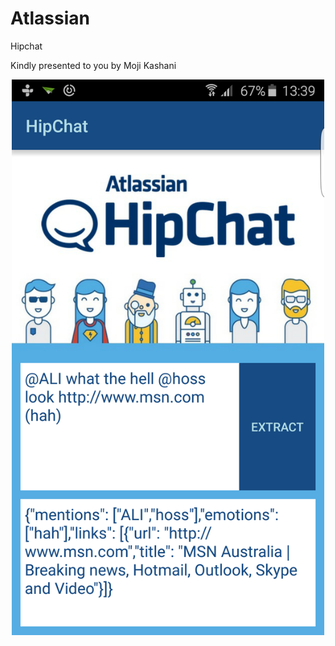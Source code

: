 # Atlassian
Hipchat

Kindly presented to you by Moji Kashani

<p align="center">
  <img src="https://github.com/mojikashani/Atlassian/blob/master/Screenshot_2016-04-16-13-39-44.png" width="500"/>
</p>
